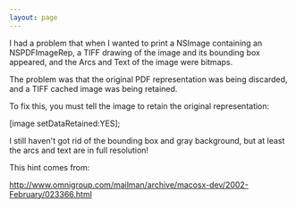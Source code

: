```yaml
---
layout: page
---
```


I had a problem that when I wanted to print a NSImage containing an NSPDFImageRep, a TIFF drawing of the image and its bounding box appeared, and the Arcs and Text of the image were bitmaps.

The problem was that the original PDF representation was being discarded, and a TIFF cached image was being retained.  

To fix this, you must tell the image to retain the original representation:

[image setDataRetained:YES];

I still haven't got rid of the bounding box and gray background, but at least the arcs and text are in full resolution!

This hint comes from:

http://www.omnigroup.com/mailman/archive/macosx-dev/2002-February/023366.html
